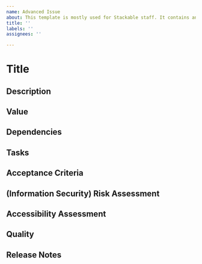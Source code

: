 ```yaml
---
name: Advanced Issue
about: This template is mostly used for Stackable staff. It contains an elaborate checklist of things to consider/refine when creating an issue.
title: ''
labels: ''
assignees: ''

---
```


# Title

<!--
- Ensure the title is specific and descriptive
- Avoid acronyms if possible
-->

## Description
    
<!--
- "What" are we trying to achieve
- Briefly describe what this issue aims to achieve

Examples:
  - As devs we want an OpenShift certification process that is automated as far as possible.
-->

## Value
         
<!--
- "Why" do we want to do this
- Clearly define the value this brings to customers or why else it is important if not _directly_ for customers (e.g. internal tooling or improvements, technical debt, ...)
- Explain how to showcase the outcome of this issue to users/customers or developers (add tasks for this if needed), how can we market this

Examples:
  - "We want CRD versioning so we can make backwards compatible changes to our CRDs"
  - "We want CRD versioning because we're making contractual stability promises to our customers around CRDs, and we can only honor these using CRD versioning"
  - "Manual steps in the OpenShift certification process have lead to costly (time wise) errors in the past, these steps also mean that it is currently not easy for us to do a 'quick' patch release: These changes would allow this leading to a better experience for OpenShift users as well as making it easier to fulfill our contractual obligations, which might require us to release patches on short notice."
-->

## Dependencies
    
<!--
- Consider and name any internal and external dependencies and constraints
- List all known necessary resources (e.g. cluster, customers, people, repositories, libraries...)

Examples:
- This epic will require changes to docker image XY, it will require a change to the listener operator, and we'll need an OpenShift 4.15 cluster to test
-->

## Tasks

<!--
- List all known tasks that need to be completed to finish this issue
    - Not all tasks might be known at the beginning!
    - Task types
        - Technical
        - Testing
        - Documentation
        - Marketing / Showcase
- Initial tasks might just be _separate_ research tasks, which, upon completion, lead to more tasks in this task/epic
- When creating the list of tasks make sure to put them in an order and focus on creating minimum marketable features
- This is the _Definition of Done_ which (mostly, exception are marketing tasks) represents the technical "completeness" of a task 

Example:
  - Marketing: Prepare a blog post outlining the new CRD versioning support, our policies around CRD versioning and the current versions we do support
-->

## Acceptance Criteria
  
<!--
- List acceptance criteria
- Define clear objective criteria for when we would consider this issue "Done"
    - It differs from the _Definition of Done_ in _Tasks_ above by focusing on the "what" (an expanded version of the Description)
    - One example that should always if relevant be included is accessibility:
      - We don't yet do much UI work so this is underspecified right now

Example:
  - Bad example: All tests pass (that should be implied for anything and is not a functional requirement)
  - Good examples:
    - Traces are exported via OTLP and can be seen in Jaeger (or equivalent trace visualisation tool) (achieves a goal, while only being as prescriptive as necessary)
    - CRD versioning is seamlessly integrated into our operators, allowing for the specification of multiple versions within CRDs.
    - Backward compatibility is maintained for at least two previous versions of CRDs.
    - 

-->

## (Information Security) Risk Assessment
      
<!--
- Outline any information security (this includes cybersecurity) or any other obvious risks and the controls how to mitigate them
- This is relevant for ISO 27001, the Cyber Resilience Act and other standards/norms
- Examples:
    - Does this open any new ports? If so, how are they secured
    - Do we ask for the least amount of privileges required
    - Does this require any secrets?
    - Which ciphers might be used and how can they be configured
    - Does it introduce a dependency? Have you reviewed it for vulnerabilities, licenses issues, recent activity etc.
    - Bugs in this feature could lead to data loss for our customers
    - ...
-->


## Accessibility Assessment

<!--
- Outline anything related to accessibility
- Assess the impact on users with disabilities
- Ensure compliance with accessibility standards
-->

## Quality
          
<!--
- Outline how this issue will be tested
- Compatibility:
  - Try to ensure compatibility with all our supported versions (e.g. Kubernetes, OpenShift, product versions)
  - List any potential compatibility issues you're aware of
-->   


## Release Notes
                     
<!--
- Write a short sentence or abstract that can go into the release notes
- This way it is also documented for anyone finding _just this_ issue later
- This does not need to be filled out during refinement but can/should be added later before closing the issue
-->

<!--
# Todos / Remarks

NOTE: This section is not meant to be displayed, therefore it is in a comment. You can leave it here, commented, or delete it.

- [ ] Fill out as many sections above as you can, not everything is known at the beginning. Please leave a comment in any section that is unknown.
- [ ] Delete everything that is irrelevant for this particular issue.
- [ ] Add appropriate labels


- There are different types of issues/epics, which might require different subsets (or no) sections of the above
    - e.g. "Update product versions"
    - e.g. "Implement new feature"
- In the whole issue write out all acronyms that are not industry standard at least once. Example: OpenPolicyAgent (OPA)
- If this is part of another issue please make sure to link the two in both places (parent & child)
- If CRD changes (not necessarily breaking) are required, make sure structs/enums/fields are documented and are rendered properly in the CRD generation tool
- Also see our [Development Philosophy](https://app.nuclino.com/Stackable/Stackable-Handbook/Development-Philosophy-ba280b20-b8cd-4fb6-a863-ff6d8c9f1af2)
-->    
